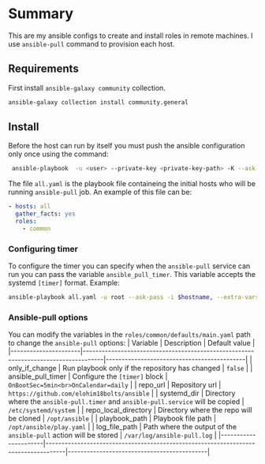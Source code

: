 # Summary
This are my ansible configs to create and install roles in remote machines. I use `ansible-pull` command to provision each host.

## Requirements
First install `ansible-galaxy community` collection.
```bash 
ansible-galaxy collection install community.general
```

## Install
Before the host can run by itself you must push the ansible configuration only once using the command:
```bash
 ansible-playbook  -u <user> --private-key <private-key-path> -K --ask-vault-pass -i host1,host2, all.yaml
```
The file `all.yaml` is the playbook file containeing the initial hosts who will be running `ansible-pull` job.
An example of this file can be:
```yaml
- hosts: all
  gather_facts: yes
  roles: 
    - common
```
### Configuring timer
To configure the timer you can specify when the `ansible-pull` service can run you can pass the variable `ansible_pull_timer`. This variable accepts the systemd `[timer]` format. Example:
```bash
ansible-playbook all.yaml -u root --ask-pass -i $hostname, --extra-vars '{"ansible_pull_timer":"OnBootSec=5min\nOnCalendar=daily"}'
```

### Ansible-pull options
You can modify the variables in the `roles/common/defaults/main.yaml` path to change the `ansible-pull` options:
| Variable             | Description                                                                        | Default value                              |
|----------------------|------------------------------------------------------------------------------------|--------------------------------------------|
| only_if_change       | Run playbook only if the repository has changed                                    | `false`                                    |
| ansible_pull_timer   | Configure the `[timer]` block                                                      | `OnBootSec=5min<br>OnCalendar=daily`       |
| repo_url             | Repository url                                                                     | `https://github.com/elohim18bolts/ansible` |
| systemd_dir          | Directory where the `ansible-pull.timer` and `ansible-pull.service` will be copied | `/etc/systemd/system`                      |
| repo_local_directory | Directory where the repo will be cloned                                            | `/opt/ansible`                             |
| playbook_path        | Playbook file path                                                                 | `/opt/ansible/play.yaml`                   |
| log_file_path        | Path where the output of the `ansible-pull` action will be stored                  | `/var/log/ansible-pull.log`                |
|----------------------|------------------------------------------------------------------------------------|--------------------------------------------|


